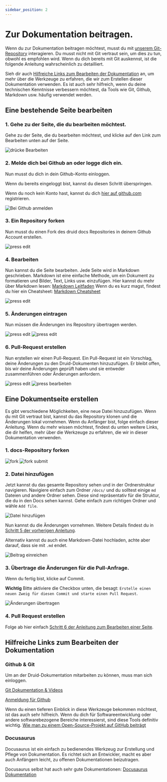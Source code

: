 ```yaml
---
sidebar_position: 2
---
```


# Zur Dokumentation beitragen.

Wenn du zur Dokumentation beitragen möchtest, musst du mit [unserem Git-Repository](https://github.com/highcard-dev/docs) interagieren.
Du musst nicht mit Git vertraut sein, um dies zu tun, obwohl es empfohlen wird.
Wenn du dich bereits mit Git auskennst, ist die folgende Anleitung wahrscheinlich zu detailliert.

Sieh dir auch [Hilfreiche Links zum Bearbeiten der Dokumentation](#helpful-links-to-edit-the-documentation) an, um mehr über die Werkzeuge zu erfahren, die wir zum Erstellen dieser Dokumentation verwenden. Es ist auch sehr hilfreich, wenn du deine technischen Kenntnisse verbessern möchtest, da Tools wie Git, Github, Markdown usw. häufig verwendet werden.

## Eine bestehende Seite bearbeiten

### 1. Gehe zu der Seite, die du bearbeiten möchtest.

Gehe zu der Seite, die du bearbeiten möchtest, und klicke auf den Link zum Bearbeiten unten auf der Seite.

![drücke Bearbeiten](img/1-start.png)

### 2. Melde dich bei Github an oder logge dich ein.

Nun musst du dich in dein Github-Konto einloggen.

Wenn du bereits eingeloggt bist, kannst du diesen Schritt überspringen.

Wenn du noch kein Konto hast, kannst du dich [hier auf github.com](https://github.com/signup) registrieren.

![Bei Github anmelden](img/2-login.png)

### 3. Ein Repository forken

Nun musst du einen Fork des druid docs Repositories in deinem Github Account erstellen.

![press edit](img/3-fork.png)

### 4. Bearbeiten

Nun kannst du die Seite bearbeiten. Jede Seite wird in Markdown geschrieben.
Markdown ist eine einfache Methode, um ein Dokument zu formatieren und Bilder, Text, Links usw. einzufügen.
Hier kannst du mehr über Markdown lesen: [Markdown Leitfaden](https://www.markdownguide.org/)
Wenn du es kurz magst, findest du hier ein Cheatsheet: [Markdown Cheatsheet](https://www.markdownguide.org/cheat-sheet/)

![press edit](img/4-edit.png)

### 5. Änderungen eintragen

Nun müssen die Änderungen ins Repository übertragen werden.

![press edit](img/5-commit.png)
![press edit](img/6-commit-preview.png)

### 6. Pull-Request erstellen

Nun erstellen wir einen Pull-Request. Ein Pull-Request ist ein Vorschlag, deine Änderungen zu den Druid-Dokumenten hinzuzufügen.
Er bleibt offen, bis wir deine Änderungen geprüft haben und sie entweder zusammenführen oder Änderungen anfordern.

![press edit](img/7-pr-create.png)
![press bearbeiten](img/8-pr-preview.png)

## Eine Dokumentseite erstellen

Es gibt verschiedene Möglichkeiten, eine neue Datei hinzuzufügen. Wenn du mit Git vertraut bist, kannst du das Repository klonen und die Änderungen lokal vornehmen.
Wenn du Anfänger bist, folge einfach dieser Anleitung. Wenn du mehr wissen möchtest, findest du unten weitere Links, die dir helfen, mehr über die Werkzeuge zu erfahren, die wir in dieser Dokumentation verwenden.

### 1. docs-Repository forken

![fork](img/add/1-fork.png)
![fork submit](img/add/2-fork-submit.png)

### 2. Datei hinzufügen

Jetzt kannst du das gesamte Repository sehen und in der Ordnerstruktur navigieren.
Navigiere einfach zum Ordner `/docs/` und du solltest einige `md` Dateien und andere Ordner sehen. Diese sind repräsentativ für die Struktur, die du in den Docs sehen kannst.
Gehe einfach zum richtigen Ordner und wähle `Add file`.

![Datei hinzufügen](img/add/3-add-file.png)

Nun kannst du die Änderungen vornehmen. Weitere Details findest du in [Schritt 5 der vorherigen Anleitung](#4-edit).

Alternativ kannst du auch eine Markdown-Datei hochladen, achte aber darauf, dass sie mit `.md` endet.

![Beitrag einreichen](img/add/4-submit-file.png)

### 3. Übertrage die Änderungen für die Pull-Anfrage.

Wenn du fertig bist, klicke auf Commit.

**Wichtig** Bitte aktiviere die Checkbox unten, die besagt: `Erstelle einen neuen Zweig für diesen Commit und starte einen Pull Request`.

![Änderungen übertragen](img/add/5-commit-pr.png)

### 4. Pull Request erstellen

Folge ab hier einfach [Schritt 6 der Anleitung zum Bearbeiten einer Seite](#6-create-pull-request).

## Hilfreiche Links zum Bearbeiten der Dokumentation

### Github & Git

Um an der Druid-Dokumentation mitarbeiten zu können, muss man sich einloggen.

[Git Dokumentation & Videos](https://git-scm.com/doc)

[Anmeldung für Github](https://github.com/signup)

Wenn du einen tieferen Einblick in diese Werkzeuge bekommen möchtest, ist das auch sehr hilfreich.
Wenn du dich für Softwareentwicklung oder andere softwarebezogene Bereiche interessierst, sind diese Tools definitiv wichtig.
[Wie man zu einem Open-Source-Projekt auf GitHub beiträgt](https://egghead.io/courses/how-to-contribute-to-an-open-source-project-on-github)

### Docusaurus

Docusaurus ist ein einfach zu bedienendes Werkzeug zur Erstellung und Pflege von Dokumentation.
Es richtet sich an Entwickler, macht es aber auch Anfängern leicht, zu offenen Dokumentationen beizutragen.

Docusaurus selbst hat auch sehr gute Dokumentationen: [Docusaurus Dokumentation](https://docusaurus.io/)